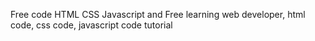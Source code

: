 

Free code HTML CSS Javascript and Free learning web developer, html code, css code, javascript code tutorial
